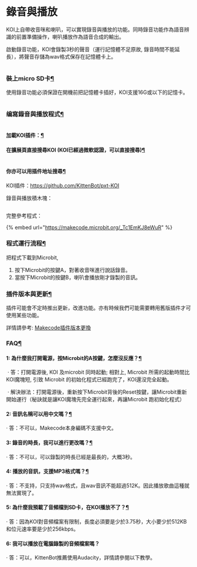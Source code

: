 # 錄音與播放

KOI上自帶收音咪和喇叭，可以實現錄音與播放的功能。同時錄音功能作為語音辨識的前置準備操作，喇叭播放作為語音合成的輸出。

啟動錄音功能，KOI會錄製3秒的聲音（運行記憶體不足原故, 錄音時間不能延長），將聲音存儲為wav格式保存在記憶體卡上。

<figure><img src="https://kittenbothk.readthedocs.io/en/latest/_images/013.png" alt=""><figcaption></figcaption></figure>

### 裝上micro SD卡[¶](broken-reference)

使用錄音功能必須保證在開機前把記憶體卡插好，KOI支援16G或以下的記憶卡。

<figure><img src="https://kittenbothk.readthedocs.io/en/latest/_images/02-12.png" alt=""><figcaption></figcaption></figure>

### 编寫錄音與播放程式[¶](broken-reference)

<figure><img src="https://kittenbothk.readthedocs.io/en/latest/_images/mcbanner.png" alt=""><figcaption></figcaption></figure>

#### 加載KOI插件：[¶](broken-reference)

#### 在擴展頁直接搜尋KOI (KOI已經過微軟認證，可以直接搜尋)[¶](broken-reference)

<figure><img src="https://kittenbothk.readthedocs.io/en/latest/_images/koi_search.png" alt=""><figcaption></figcaption></figure>

#### 你亦可以用插件地址搜尋[¶](broken-reference)

KOI插件：https://github.com/KittenBot/pxt-KOI

錄音與播放積木塊：

<figure><img src="https://kittenbothk.readthedocs.io/en/latest/_images/041.png" alt=""><figcaption></figcaption></figure>

完整參考程式：

{% embed url="https://makecode.microbit.org/_Tc1EmKJ8eWuR" %}

### 程式運行流程[¶](broken-reference)

把程式下載到Microbit,

1. 按下Microbit的按鍵A，對著收音咪進行說話錄音。
2. 當按下Microbit的按鍵B，喇叭會播放剛才錄製的音訊。

### 插件版本與更新[¶](broken-reference)

插件可能會不定時推出更新，改進功能。亦有時候我們可能需要轉用舊版插件才可使用某些功能。

詳情請參考: [Makecode插件版本更換](../../../../programmingplatforms/makecode/makecodeextupdate.md)

### FAQ[¶](broken-reference)

#### 1: 為什麼我打開電源，按Microbit的A按鍵，怎麼沒反應？[¶](broken-reference)

​ · 答：打開電源後, KOI 及microbit 同時起動; 相對上, Microbit 所需的起動時間比KOI魔塊短, 引致 Microbit 的初始化程式已經跑完了，KOI還沒完全起動。

​ · 解決辦法：打開電源後，重新按下Microbit背後的Reset按鍵，讓Microbit重新開始運行（秘訣就是讓KOI魔塊先完全運行起來，再讓Microbit 跑初始化程式）

#### 2: 音訊名稱可以用中文嗎？[¶](broken-reference)

· 答：不可以，Makecode本身編碼不支援中文。

#### 3: 錄音的時長，我可以進行更改嗎？[¶](broken-reference)

· 答：不可以，可以錄製的時長已經是最長的，大概3秒。

#### 4: 播放的音訊，支援MP3格式嗎？[¶](broken-reference)

· 答：不支持，只支持wav格式，且wav音訊不能超過512K。因此播放歌曲這種就無法實現了。

#### 5: 為什麼我預載了音頻檔到SD卡，在KOI播放不了？[¶](broken-reference)

· 答：因為KOI對音頻檔案有限制，長度必須要是少於3.75秒，大小要少於512KB和位元速率要是少於256kbps。

#### 6: 我可以播放在電腦錄製的音頻檔案嗎？

· 答：可以，KittenBot推薦使用Audacity，詳情請參閱以下教學。
